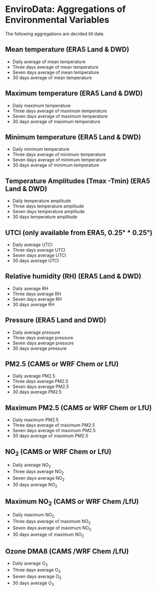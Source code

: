 # EnviroData: Aggregations of Environmental Variables

The following aggregations are decided till date. 

## Mean temperature (ERA5 Land & DWD)
- Daily average of mean temperature
- Three days average of mean temperature
- Seven days average of mean temperature
- 30 days average of mean temperature

## Maximum temperature (ERA5 Land & DWD)
- Daily maximum temperature
- Three days average of maximum temperature
- Seven days average of maximum temperature
- 30 days average of maximum temperature

## Minimum temperature (ERA5 Land & DWD)
- Daily minimum temperature
- Three days average of minimum temperature
- Seven days average of minimum temperature
- 30 days average of minimum temperature

## Temperature Amplitudes (Tmax -Tmin) (ERA5 Land & DWD)
- Daily temperature amplitude
- Three days temperature amplitude
- Seven days temperature amplitude
- 30 days temperature amplitude

## UTCI (only available from ERA5, 0.25° * 0.25°)
- Daily average UTCI
- Three days average UTCI
- Seven days average UTCI
- 30 days average UTCI

## Relative humidity (RH) (ERA5 Land & DWD)
- Daily average RH
- Three days average RH
- Seven days average RH
- 30 days average RH

## Pressure (ERA5 Land and DWD)
- Daily average pressure
- Three days average pressure
- Seven days average pressure
- 30 days average pressure

## PM2.5 (CAMS or WRF Chem or LfU)
- Daily average PM2.5 
- Three days average PM2.5
- Seven days average PM2.5
- 30 days average PM2.5

## Maximum PM2.5 (CAMS or WRF Chem or LfU)
- Daily maximum PM2.5 
- Three days average of maximum PM2.5
- Seven days average of maximum PM2.5
- 30 days average of maximum PM2.5

## NO<sub>2</sub> (CAMS or WRF Chem or LfU)
- Daily average NO<sub>2 
- Three days average NO<sub>2
- Seven days average NO<sub>2
- 30 days average NO<sub>2

## Maximum NO<sub>2</sub> (CAMS or WRF Chem /LfU)
- Daily maximum NO<sub>2
- Three days average of maximum NO<sub>2
- Seven days average of maximum NO<sub>2
- 30 days average of maximum NO<sub>2

## Ozone DMA8 (CAMS /WRF Chem /LfU)
- Daily average O<sub>3 
- Three days average O<sub>3
- Seven days average O<sub>3
- 30 days average O<sub>3









